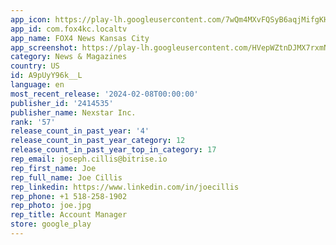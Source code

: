 ```yaml
---
app_icon: https://play-lh.googleusercontent.com/7wQm4MXvFQSyB6aqjMifgKHw7wxyZTRWpwnbRl2rX6p7Mao4Mua-EdI99z_adgzYEA
app_id: com.fox4kc.localtv
app_name: FOX4 News Kansas City
app_screenshot: https://play-lh.googleusercontent.com/HVepWZtnDJMX7rxmNTtCLUjrv0i8yg9uDkfaUHmFQsQ87HPufexUJAsWFg7O0csRtgw
category: News & Magazines
country: US
id: A9pUyY96k__L
language: en
most_recent_release: '2024-02-08T00:00:00'
publisher_id: '2414535'
publisher_name: Nexstar Inc.
rank: '57'
release_count_in_past_year: '4'
release_count_in_past_year_category: 12
release_count_in_past_year_top_in_category: 17
rep_email: joseph.cillis@bitrise.io
rep_first_name: Joe
rep_full_name: Joe Cillis
rep_linkedin: https://www.linkedin.com/in/joecillis
rep_phone: +1 518-258-1902
rep_photo: joe.jpg
rep_title: Account Manager
store: google_play
---
```

